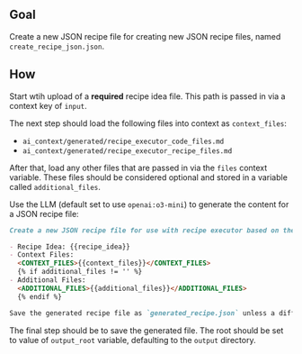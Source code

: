 ## Goal

Create a new JSON recipe file for creating new JSON recipe files, named `create_recipe_json.json`.

## How

Start wtih upload of a **required** recipe idea file. This path is passed in via a context key of `input`.

The next step should load the following files into context as `context_files`:

- `ai_context/generated/recipe_executor_code_files.md`
- `ai_context/generated/recipe_executor_recipe_files.md`

After that, load any other files that are passed in via the `files` context variable. These files should be considered optional and stored in a variable called `additional_files`.

Use the LLM (default set to use `openai:o3-mini`) to generate the content for a JSON recipe file:

```markdown
Create a new JSON recipe file for use with recipe executor based on the following content:

- Recipe Idea: {{recipe_idea}}
- Context Files:
  <CONTEXT_FILES>{{context_files}}</CONTEXT_FILES>
  {% if additional_files != '' %}
- Additional Files:
  <ADDITIONAL_FILES>{{additional_files}}</ADDITIONAL_FILES>
  {% endif %}

Save the generated recipe file as `generated_recipe.json` unless a different name is specified in the recipe idea.
```

The final step should be to save the generated file. The root should be set to value of `output_root` variable, defaulting to the `output` directory.
